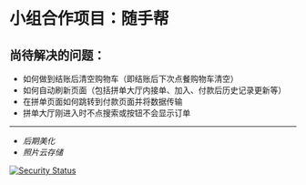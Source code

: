 # 小组合作项目：随手帮

## 尚待解决的问题：

- 如何做到结账后清空购物车（即结账后下次点餐购物车清空）
- 如何自动刷新页面（包括拼单大厅内接单、加入、付款后历史记录更新等）
- 在拼单页面如何跳转到付款页面并将数据传输
- 拼单大厅刚进入时不点搜索或按钮不会显示订单
- ----
- *后期美化*
- *照片云存储*

[![Security Status](https://s.murphysec.com/badge/fightingff/WX.svg)](https://www.murphysec.com/p/fightingff/WX)

